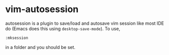 # vim-autosession

autosession is a plugin to save/load and autosave vim session like most IDE do (Emacs does this using `desktop-save-mode`).
To use,

	:mksession

in a folder and you should be set.
